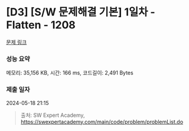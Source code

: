 # [D3] [S/W 문제해결 기본] 1일차 - Flatten - 1208 

[문제 링크](https://swexpertacademy.com/main/code/problem/problemDetail.do?contestProbId=AV139KOaABgCFAYh) 

### 성능 요약

메모리: 35,156 KB, 시간: 166 ms, 코드길이: 2,491 Bytes

### 제출 일자

2024-05-18 21:15



> 출처: SW Expert Academy, https://swexpertacademy.com/main/code/problem/problemList.do